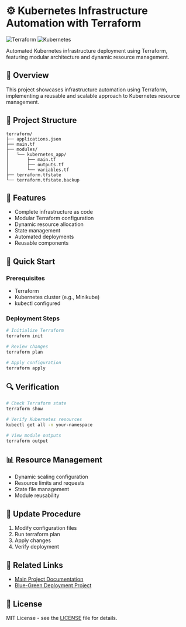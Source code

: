 # ⚙️ Kubernetes Infrastructure Automation with Terraform
![Terraform](https://img.shields.io/badge/terraform-%235835CC.svg?style=for-the-badge&logo=terraform&logoColor=white)
![Kubernetes](https://img.shields.io/badge/kubernetes-%23326ce5.svg?style=for-the-badge&logo=kubernetes&logoColor=white)

Automated Kubernetes infrastructure deployment using Terraform, featuring modular architecture and dynamic resource management.

## 🎯 Overview
This project showcases infrastructure automation using Terraform, implementing a reusable and scalable approach to Kubernetes resource management.

## 📂 Project Structure
```
terraform/
├── applications.json
├── main.tf
├── modules/
│   └── kubernetes_app/
│       ├── main.tf
│       ├── outputs.tf
│       └── variables.tf
├── terraform.tfstate
└── terraform.tfstate.backup
```

## 🌟 Features
- Complete infrastructure as code
- Modular Terraform configuration
- Dynamic resource allocation
- State management
- Automated deployments
- Reusable components

## 🚀 Quick Start

### Prerequisites
- Terraform
- Kubernetes cluster (e.g., Minikube)
- kubectl configured

### Deployment Steps
```bash
# Initialize Terraform
terraform init

# Review changes
terraform plan

# Apply configuration
terraform apply
```

## 🔍 Verification
```bash
# Check Terraform state
terraform show

# Verify Kubernetes resources
kubectl get all -n your-namespace

# View module outputs
terraform output
```

## 📊 Resource Management
- Dynamic scaling configuration
- Resource limits and requests
- State file management
- Module reusability

## 🔄 Update Procedure
1. Modify configuration files
2. Run terraform plan
3. Apply changes
4. Verify deployment

## 🔗 Related Links
- [Main Project Documentation](../README.md)
- [Blue-Green Deployment Project](../kubernetes/README.md)

## 📝 License
MIT License - see the [LICENSE](../LICENSE) file for details.

